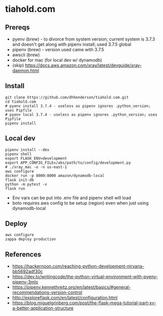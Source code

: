 # tiahold.com

## Prereqs

 * pyenv (brew) - to divorce from system version; current system is 3.7.3 and
 doesn't get along with pipenv install; used 3.7.5 global
 * pipenv (brew) - version used came with 3.7.5
 * awscli (brew)
 * docker for mac (for local dev w/ dynamodb)
 * (skip) https://docs.aws.amazon.com/xray/latest/devguide/xray-daemon.html

## Install

```
git clone https://github.com/dhhenderson/tiahold.com.git
cd tiahold.com
# pyenv install 3.7.4 - useless as pipenv ignores .python_version; uses Pipfile
# pyenv local 3.7.4 - useless as pipenv ignores .python_version; uses Pipfile
pipenv install
```

## Local dev

```
pipenv install --dev
pipenv shell
export FLASK_ENV=development
export APP_CONFIG_FILE=/abs/path/to/config/development.py
# ./xray_mac -o -n us-east-1
aws configure
docker run -p 8000:8000 amazon/dynamodb-local
flask init-db
python -m pytest -v
flask run
```
* Env vars can be put into .env file and pipenv shell will load
* boto requires aws config to be setup (region) even when just using dynamodb-local

## Deploy

```
aws configure
zappa deploy production
```

## References

* https://hackernoon.com/reaching-python-development-nirvana-bb5692adf30c
* https://dev.to/writingcode/the-python-virtual-environment-with-pyenv-pipenv-3mlo
* https://pipenv.kennethreitz.org/en/latest/basics/#general-recommendations-version-control
* http://exploreflask.com/en/latest/configuration.html
* https://blog.miguelgrinberg.com/post/the-flask-mega-tutorial-part-xv-a-better-application-structure
